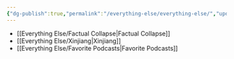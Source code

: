 ```yaml
---
{"dg-publish":true,"permalink":"/everything-else/everything-else/","updated":"2024-03-14T09:13:19.175+08:00"}
---
```



- [[Everything Else/Factual Collapse\|Factual Collapse]]
- [[Everything Else/Xinjiang\|Xinjiang]]
- [[Everything Else/Favorite Podcasts\|Favorite Podcasts]]